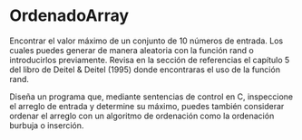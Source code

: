 # OrdenadoArray

Encontrar el valor máximo de un conjunto de 10 números de entrada. Los cuales puedes generar de manera aleatoria con la función rand o introducirlos previamente. Revisa en la sección de referencias el capítulo 5 del libro de Deitel & Deitel (1995) donde encontraras el uso de la función rand.
 
Diseña un programa que, mediante sentencias de control en C, inspeccione el arreglo de entrada y determine su máximo, puedes también considerar ordenar el arreglo con un algoritmo de ordenación como la ordenación burbuja o inserción.
